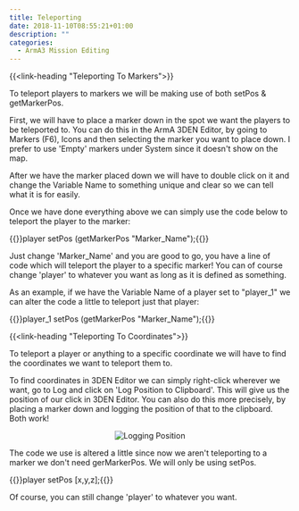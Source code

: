 ```yaml
---
title: Teleporting
date: 2018-11-10T08:55:21+01:00
description: ""
categories:
  - ArmA3 Mission Editing
---
```


{{<link-heading "Teleporting To Markers">}}

To teleport players to markers we will be making use of both setPos & getMarkerPos.

First, we will have to place a marker down in the spot we want the players to be teleported to. You can do this in the ArmA 3DEN Editor, by going to Markers (F6), Icons and then selecting the marker you want to place down. I prefer to use 'Empty' markers under System since it doesn't show on the map.

After we have the marker placed down we will have to double click on it and change the Variable Name to something unique and clear so we can tell what it is for easily.

Once we have done everything above we can simply use the code below to teleport the player to the marker:

{{<highlight C>}}player setPos (getMarkerPos "Marker_Name");{{</highlight>}}

Just change 'Marker_Name' and you are good to go, you have a line of code which will teleport the player to a specific marker! You can of course change 'player' to whatever you want as long as it is defined as something.

As an example, if we have the Variable Name of a player set to "player_1" we can alter the code a little to teleport just that player:

{{<highlight C>}}player_1 setPos (getMarkerPos "Marker_Name");{{</highlight>}}

{{<link-heading "Teleporting To Coordinates">}}

To teleport a player or anything to a specific coordinate we will have to find the coordinates we want to teleport them to.

To find coordinates in 3DEN Editor we can simply right-click wherever we want, go to Log and click on 'Log Position to Clipboard'. This will give us the position of our click in 3DEN Editor. You can also do this more precisely, by placing a marker down and logging the position of that to the clipboard. Both work!

<center>
  <img src="https://ul.sbond.co/i/log/arma3/logpositiontoclipboard.png" alt="Logging Position">
</center>

The code we use is altered a little since now we aren't teleporting to a marker we don't need gerMarkerPos. We will only be using setPos.

{{<highlight C>}}player setPos [x,y,z];{{</highlight>}}

Of course, you can still change 'player' to whatever you want.
